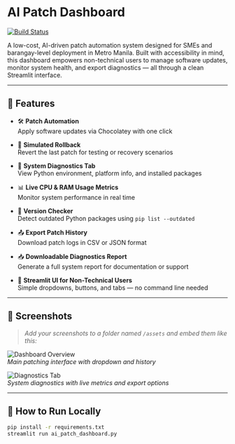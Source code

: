 # AI Patch Dashboard

[![Build Status](https://github.com/your-username/ai-patch-dashboard/actions/workflows/main.yml/badge.svg)](https://github.com/your-username/ai-patch-dashboard/actions)

A low-cost, AI-driven patch automation system designed for SMEs and barangay-level deployment in Metro Manila. Built with accessibility in mind, this dashboard empowers non-technical users to manage software updates, monitor system health, and export diagnostics — all through a clean Streamlit interface.

---

## 🚀 Features

- 🛠 **Patch Automation**  
  Apply software updates via Chocolatey with one click

- 🔄 **Simulated Rollback**  
  Revert the last patch for testing or recovery scenarios

- 🧠 **System Diagnostics Tab**  
  View Python environment, platform info, and installed packages

- 📊 **Live CPU & RAM Usage Metrics**  
  Monitor system performance in real time

- 🧪 **Version Checker**  
  Detect outdated Python packages using `pip list --outdated`

- 📤 **Export Patch History**  
  Download patch logs in CSV or JSON format

- 📥 **Downloadable Diagnostics Report**  
  Generate a full system report for documentation or support

- 🧩 **Streamlit UI for Non-Technical Users**  
  Simple dropdowns, buttons, and tabs — no command line needed

---

## 📸 Screenshots

> _Add your screenshots to a folder named `/assets` and embed them like this:_

![Dashboard Overview](assets/dashboard-overview.png)  
*Main patching interface with dropdown and history*

![Diagnostics Tab](assets/diagnostics-tab.png)  
*System diagnostics with live metrics and export options*

---

## 🧰 How to Run Locally

```bash
pip install -r requirements.txt
streamlit run ai_patch_dashboard.py